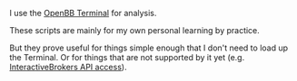 I use the [OpenBB Terminal](https://github.com/OpenBB-finance/OpenBBTerminal) for analysis.

These scripts are mainly for my own personal learning by practice. 

But they prove useful for things simple enough that I don't need to load up the Terminal. Or for things that are not supported by it yet (e.g. [InteractiveBrokers API access](https://www.interactivebrokers.com/en/index.php?f=5041)).
